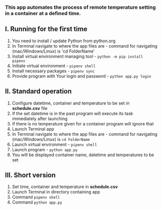 ### This app automates the process of remote temperature setting in a container at a defined time.

## I. Running for the first time
  1. You need to install / update Python from python.org
  2. In Terminal navigate to where the app files are - command for navigating (mac/Windows/Linux) is 'cd FolderName'
  3. Install virtual environment managing tool - `python -m pip install pipenv`
  4. Initiate virtual environment - `pipenv shell`
  5. Install necessary packages - `pipenv sync`
  6. Provide program with Your login and password - `python app.py login`

## II. Standard operation
  1. Configure datetime, container and temperature to be set in **schedule.csv** file
  2. If the set datetime is in the past program will execute its task immediately after launching
  3. If there is no temperature given for a container program will ignore that
  4. Launch Terminal app
  5. In Terminal navigate to where the app files are - command for navigating (mac/Windows/Linux) is `cd FolderName`
  6. Launch virtual environment - `pipenv shell`
  7. Launch program - `python app.py`
  8. You will be displayed container name, datetime and temperatures to be set
  
 ## III. Short version
  1. Set time, container and temperature in **schedule.csv**
  2. Launch Terminal in directory containing app
  3. Command `pipenv shell`
  4. Command `python app.py`
